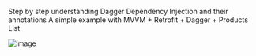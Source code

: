 Step by step understanding Dagger Dependency Injection and their annotations
A simple example with MVVM + Retrofit + Dagger  + Products List

![image](https://github.com/user-attachments/assets/95ed19e7-fa72-446a-8551-1e7f3b3b3f47)
